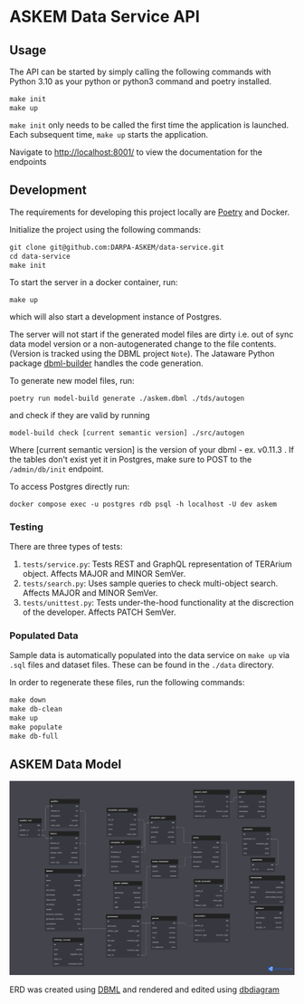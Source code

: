 # ASKEM Data Service API

## Usage

The API can be started by simply calling the following commands with Python 3.10 as your python or python3 command
and poetry installed.

```
make init
make up
```

`make init` only needs to be called the first time the application is launched. Each subsequent time, `make up` starts the application.

Navigate to [http://localhost:8001/](http://localhost:8001/) to view the documentation for the endpoints

## Development

The requirements for developing this project locally are [Poetry](https://python-poetry.org/) and Docker.

Initialize the project using the following commands:
```
git clone git@github.com:DARPA-ASKEM/data-service.git
cd data-service
make init
```

To start the server in a docker container, run:
```
make up
```
which will also start a development instance of Postgres.

The server will not start if the generated model files are dirty i.e.
out of sync data model version or a non-autogenerated change to the
file contents. (Version is tracked using the DBML project `Note`).
The Jataware Python package [dbml-builder](https://pypi.org/project/dbml-builder/)
handles the code generation.

To generate new model files, run:
```
poetry run model-build generate ./askem.dbml ./tds/autogen
```

and check if they are valid by running

```
model-build check [current semantic version] ./src/autogen
```

Where [current semantic version] is the version of your dbml - ex. v0.11.3 . If the tables don't exist yet it in Postgres, make sure to POST to the `/admin/db/init` endpoint.

To access Postgres directly run:
```
docker compose exec -u postgres rdb psql -h localhost -U dev askem
```

### Testing

There are three types of tests:
1. `tests/service.py`: Tests REST and GraphQL representation of TERArium object. Affects MAJOR and MINOR SemVer.
1. `tests/search.py`: Uses sample queries to check multi-object search. Affects MAJOR and MINOR SemVer.
1. `tests/unittest.py`:  Tests under-the-hood functionality at the discrection of the developer. Affects PATCH SemVer.

### Populated Data

Sample data is automatically populated into the data service on `make up`
via `.sql` files and dataset files. These can be found in the `./data` directory.

In order to regenerate these files, run the following commands:
```
make down
make db-clean
make up
make populate
make db-full
```

## ASKEM Data Model

![The generated graphic](./docs/assets/askem.png)

ERD was created using [DBML](https://www.dbml.org/home/) and rendered and edited using [dbdiagram](https://dbdiagram.io/)

